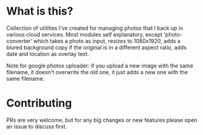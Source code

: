 # What is this?

Collection of utilities I've created for managing photos that I back up in various cloud services. Most modules self explanatory, except 'photo-converter' which takes a photo as input, resizes to 1080x1920, adds a blured background copy if the original is in a different aspect ratio, adds date and location as overlay text.

Note for google photos uploader: if you upload a new image with the same filename, it doesn't overwrite the old one, it just adds a new one with the same filename.

# Contributing

PRs are very welcome, but for any big changes or new features please open an issue to discuss first.
